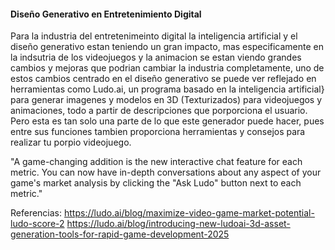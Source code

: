#### Diseño Generativo en Entretenimiento Digital
Para la industria del entretenimeinto digital la inteligencia artificial y el diseño generativo estan teniendo un gran impacto, mas especificamente en la indsutria de los videojuegos y la animacion se estan viendo grandes
cambios y mejoras que podrian cambiar la industria completamente, uno de estos cambios centrado en el diseño generativo se puede ver reflejado en herramientas como Ludo.ai, un programa basado en la inteligencia artificial}
para generar imagenes y modelos en 3D (Texturizados) para videojuegos y animaciones, todo a partir de descripciones que porporciona el usuario. Pero esta es tan solo una parte de lo que este generador puede hacer, pues entre
sus funciones tambien proporciona herramientas y consejos para realizar tu porpio videojuego.

  "A game-changing addition is the new interactive chat feature for each metric. You can now have in-depth conversations about any aspect of your game's market analysis by clicking the "Ask Ludo" 
  button next to each metric."

Referencias:
https://ludo.ai/blog/maximize-video-game-market-potential-ludo-score-2 
https://ludo.ai/blog/introducing-new-ludoai-3d-asset-generation-tools-for-rapid-game-development-2025
